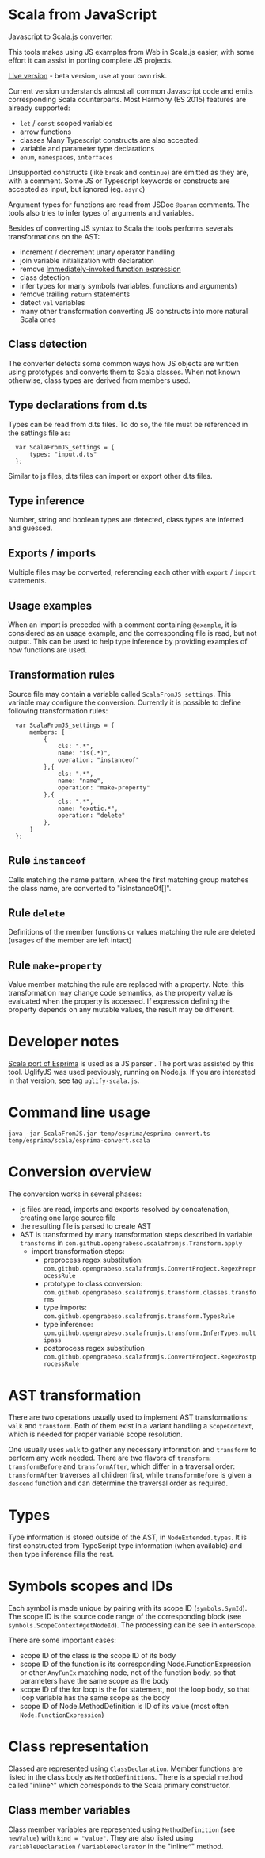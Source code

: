 Scala from JavaScript
=====================

Javascript to Scala.js converter.

This tools makes using JS examples from Web in Scala.js easier, with some effort it can assist in porting complete JS projects.

[Live version][3] - beta version, use at your own risk.


Current version understands almost all common Javascript code and emits corresponding Scala counterparts.
Most Harmony (ES 2015) features are already supported:
- `let` / `const` scoped variables
- arrow functions
- classes
Many Typescript constructs are also accepted:
- variable and parameter type declarations
- `enum`, `namespaces`, `interfaces`

Unsupported constructs (like `break` and `continue`) are emitted as they are, with a comment. Some JS or Typescript keywords
or constructs are accepted as input, but ignored (eg. `async`)

Argument types for functions are read from JSDoc `@param` comments. The tools also tries to infer types of arguments and
 variables.

Besides of converting JS syntax to Scala the tools performs severals transformations on the AST:

- increment / decrement unary operator handling
- join variable initialization with declaration
- remove [Immediately-invoked function expression][4]
- class detection
- infer types for many symbols (variables, functions and arguments)
- remove trailing `return` statements
- detect `val` variables
- many other transformation converting JS constructs into more natural Scala ones

Class detection
---------------
The converter detects some common ways how JS objects are written using prototypes and converts them to
Scala classes. When not known otherwise, class types are derived from members used.

Type declarations from d.ts
---------------------------

Types can be read from d.ts files. To do so, the file must be referenced in the settings file as:

      var ScalaFromJS_settings = {
          types: "input.d.ts"
      };

Similar to js files, d.ts files can import or export other d.ts files.

Type inference
--------------

Number, string and boolean types are detected, class types are inferred and guessed. 

Exports / imports
-----------------
Multiple files may be converted, referencing each other with `export` / `import` statements.

Usage examples
--------------

When an import is preceded with a comment containing `@example`, it is considered as an usage example, and the
corresponding file is read, but not output. This can be used to help type inference by providing examples of how
functions are used.

Transformation rules
--------------------

Source file may contain a variable called `ScalaFromJS_settings`. This variable may configure the conversion. Currently
it is possible to define following transformation rules:


      var ScalaFromJS_settings = {
          members: [
              {
                  cls: ".*",
                  name: "is(.*)",
                  operation: "instanceof"
              },{
                  cls: ".*",
                  name: "name",
                  operation: "make-property"
              },{
                  cls: ".*",
                  name: "exotic.*",
                  operation: "delete"
              },
          ]
      };

Rule `instanceof`
-----------------
Calls matching the name pattern, where the first matching group matches the class name, are converted to "isInstanceOf[]".

Rule `delete`
-------------
Definitions of the member functions or values matching the rule are deleted (usages of the member are left intact)

Rule `make-property`
--------------------
Value member matching the rule are replaced with a property. Note: this transformation may change code semantics, as the property value
is evaluated when the property is accessed. If expression defining the property depends on any mutable values, the result may be different.  

Developer notes
===============

[Scala port of Esprima][5] is used as a JS parser . The port was assisted by this tool. UglifyJS was used previously, running on Node.js. If you are
interested in that version, see tag `uglify-scala.js`. 

 
Command line usage
==================

`java -jar ScalaFromJS.jar temp/esprima/esprima-convert.ts temp/esprima/scala/esprima-convert.scala`
 
Conversion overview
===================

The conversion works in several phases:

- js files are read, imports and exports resolved by concatenation, creating one large source file
- the resulting file is parsed to create AST
- AST is transformed by many transformation steps described in variable `transforms` in `com.github.opengrabeso.scalafromjs.Transform.apply`
  - import transformation steps:
    - preprocess regex substitution: `com.github.opengrabeso.scalafromjs.ConvertProject.RegexPreprocessRule`
    - prototype to class conversion: `com.github.opengrabeso.scalafromjs.transform.classes.transforms`
    - type imports: `com.github.opengrabeso.scalafromjs.transform.TypesRule`
    - type inference: `com.github.opengrabeso.scalafromjs.transform.InferTypes.multipass`
    - postprocess regex substitution `com.github.opengrabeso.scalafromjs.ConvertProject.RegexPostprocessRule`

AST transformation
==================

There are two operations usually used to implement AST transformations: `walk` and `transform`. Both of them exist in a
variant handling a `ScopeContext`, which is needed for proper variable scope resolution.

One usually uses `walk` to gather any necessary information and `transform` to perform any work needed. There are two
flavors of `transform`: `transformBefore` and `transformAfter`, which differ in a traversal order: `transformAfter`
traverses all children first, while `transformBefore` is given a `descend` function and can determine the traversal order
as required.

Types
=====

Type information is stored outside of the AST, in `NodeExtended.types`. It is first constructed from TypeScript type
information (when available) and then type inference fills the rest. 

Symbols scopes and IDs
======================

Each symbol is made unique by pairing with its scope ID (`symbols.SymId`). The scope ID is the source code range of the
corresponding block (see `symbols.ScopeContext#getNodeId`). The processing can be see in `enterScope`.

There are some important cases:

- scope ID of the class is the scope ID of its body
- scope ID of the function is its corresponding Node.FunctionExpression or other `AnyFunEx` matching node, not of the
  function body, so that parameters have the same scope as the body
- scope ID of the for loop is the for statement, not the loop body, so that loop variable has the same scope as the body
- scope ID of Node.MethodDefinition is ID of its value (most often `Node.FunctionExpression`)

Class representation
====================

Classed are represented using `ClassDeclaration`. Member functions are listed in the class body as `MethodDefinition`s.
There is a special method called "inline^" which corresponds to the Scala primary constructor.

Class member variables
----------------------

Class member variables are represented using `MethodDefinition` (see `newValue`) with `kind = "value"`. 
They are also listed using `VariableDeclaration` / `VariableDeclarator` in the  "inline^" method.
 
  [3]: https://ondrejspanel.github.io/ScalaFromJS/
  [4]: https://en.wikipedia.org/wiki/Immediately-invoked_function_expression
  [5]: https://github.com/OpenGrabeso/esprima-scala
  
